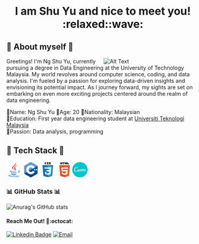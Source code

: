 <h1 align="center"> I am Shu Yu and nice to meet you! :relaxed::wave: </h1>

##  :shaved_ice: About myself :shaved_ice:
<img src="https://i.pinimg.com/originals/c2/a1/1d/c2a11dae4a9e153f1d01a12107ca3912.gif" alt="Alt Text" width="250" align="right">

Greetings! I'm Ng Shu Yu, currently pursuing a degree in Data Engineering at the University of Technology Malaysia. My world revolves around computer science, coding, and data analysis. I'm fueled by a passion for exploring data-driven insights and envisioning its potential impact. As I journey forward, my sights are set on embarking on even more exciting projects centered around the realm of data engineering.

:small_blue_diamond:Name: Ng Shu Yu
:small_blue_diamond:Age: 20 
:small_blue_diamond:Nationality: Malaysian       
:small_blue_diamond:Education: First year data engineering student at [Universiti Teknologi Malaysia](https://www.utm.my)       
:small_blue_diamond:Passion: Data analysis, programming

## :telescope: Tech Stack :telescope:
 <img src="https://raw.githubusercontent.com/devicons/devicon/master/icons/java/java-original.svg" alt="java" width="40" height="40"/> <img src="https://raw.githubusercontent.com/devicons/devicon/master/icons/cplusplus/cplusplus-original.svg" alt="cplusplus" width="40" height="40"/> <img src="https://raw.githubusercontent.com/devicons/devicon/master/icons/css3/css3-original-wordmark.svg" alt="css3" width="40" height="40"/> <img src="https://raw.githubusercontent.com/devicons/devicon/master/icons/html5/html5-original-wordmark.svg" alt="html5" width="40" height="40"/><img src="https://raw.githubusercontent.com/devicons/devicon/master/icons/canva/canva-original.svg" alt="canva" width="40" height="40"/>

### :bar_chart: GitHub Stats :bar_chart:
![Anurag's GitHub stats](https://github-readme-stats.vercel.app/api?username=ShuYu03&show_icons=true&theme=dracula)

#### Reach Me Out! :e-mail::octocat:
[![Linkedin Badge](https://img.shields.io/badge/-NgShuYu-blue?style=flat&logo=Linkedin&logoColor=white)](www.linkedin.com/in/ng-shu-yu-556884266)
<a href="mailto:shu.yu2003@graduate.utm.my"><img alt="Email" src="https://img.shields.io/badge/Email-shu.yu2003%40graduate.utm.my-red"></a>


